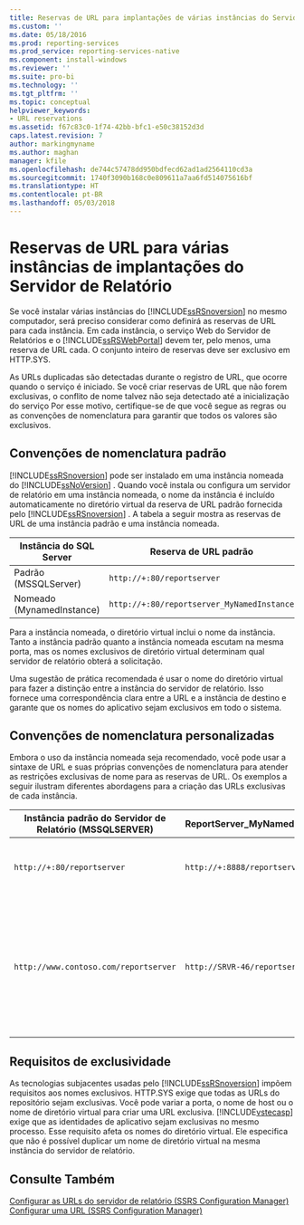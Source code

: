 ```yaml
---
title: Reservas de URL para implantações de várias instâncias do Servidor de Relatório | Microsoft Docs
ms.custom: ''
ms.date: 05/18/2016
ms.prod: reporting-services
ms.prod_service: reporting-services-native
ms.component: install-windows
ms.reviewer: ''
ms.suite: pro-bi
ms.technology: ''
ms.tgt_pltfrm: ''
ms.topic: conceptual
helpviewer_keywords:
- URL reservations
ms.assetid: f67c83c0-1f74-42bb-bfc1-e50c38152d3d
caps.latest.revision: 7
author: markingmyname
ms.author: maghan
manager: kfile
ms.openlocfilehash: de744c57478dd950bdfecd62ad1ad2564110cd3a
ms.sourcegitcommit: 1740f3090b168c0e809611a7aa6fd514075616bf
ms.translationtype: HT
ms.contentlocale: pt-BR
ms.lasthandoff: 05/03/2018
---
```

# <a name="url-reservations-for-multi-instance-report-server-deployments"></a>Reservas de URL para várias instâncias de implantações do Servidor de Relatório
  Se você instalar várias instâncias do [!INCLUDE[ssRSnoversion](../../includes/ssrsnoversion-md.md)] no mesmo computador, será preciso considerar como definirá as reservas de URL para cada instância. Em cada instância, o serviço Web do Servidor de Relatórios e o [!INCLUDE[ssRSWebPortal](../../includes/ssrswebportal.md)] devem ter, pelo menos, uma reserva de URL cada. O conjunto inteiro de reservas deve ser exclusivo em HTTP.SYS.  
  
 As URLs duplicadas são detectadas durante o registro de URL, que ocorre quando o serviço é iniciado. Se você criar reservas de URL que não forem exclusivas, o conflito de nome talvez não seja detectado até a inicialização do serviço Por esse motivo, certifique-se de que você segue as regras ou as convenções de nomenclatura para garantir que todos os valores são exclusivos.  
  
## <a name="default-naming-conventions"></a>Convenções de nomenclatura padrão  
 [!INCLUDE[ssRSnoversion](../../includes/ssrsnoversion-md.md)] pode ser instalado em uma instância nomeada do [!INCLUDE[ssNoVersion](../../includes/ssnoversion-md.md)] . Quando você instala ou configura um servidor de relatório em uma instância nomeada, o nome da instância é incluído automaticamente no diretório virtual da reserva de URL padrão fornecida pelo [!INCLUDE[ssRSnoversion](../../includes/ssrsnoversion-md.md)] . A tabela a seguir mostra as reservas de URL de uma instância padrão e uma instância nomeada.  
  
|Instância do SQL Server|Reserva de URL padrão|  
|-------------------------|-----------------------------|  
|Padrão (MSSQLServer)|`http://+:80/reportserver`|  
|Nomeado (MynamedInstance)|`http://+:80/reportserver_MyNamedInstance`|  
  
 Para a instância nomeada, o diretório virtual inclui o nome da instância. Tanto a instância padrão quanto a instância nomeada escutam na mesma porta, mas os nomes exclusivos de diretório virtual determinam qual servidor de relatório obterá a solicitação.  
  
 Uma sugestão de prática recomendada é usar o nome do diretório virtual para fazer a distinção entre a instância do servidor de relatório. Isso fornece uma correspondência clara entre a URL e a instância de destino e garante que os nomes do aplicativo sejam exclusivos em todo o sistema.  
  
## <a name="custom-naming-conventions"></a>Convenções de nomenclatura personalizadas  
 Embora o uso da instância nomeada seja recomendado, você pode usar a sintaxe de URL e suas próprias convenções de nomenclatura para atender as restrições exclusivas de nome para as reservas de URL. Os exemplos a seguir ilustram diferentes abordagens para a criação das URLs exclusivas de cada instância.  
  
|Instância padrão do Servidor de Relatório (MSSQLSERVER)|ReportServer_MyNamedInstance|Exclusividade|  
|----------------------------------------------------|-----------------------------------|----------------|  
|`http://+:80/reportserver`|`http://+:8888/reportserver`|Cada instância escuta em uma porta diferente.|  
|`http://www.contoso.com/reportserver`|`http://SRVR-46/reportserver`|Cada instância responde a nomes de servidores diferentes (nome de domínio totalmente qualificado e nome de máquina).|  
  
## <a name="uniqueness-requirements"></a>Requisitos de exclusividade  
 As tecnologias subjacentes usadas pelo [!INCLUDE[ssRSnoversion](../../includes/ssrsnoversion-md.md)] impõem requisitos aos nomes exclusivos. HTTP.SYS exige que todas as URLs do repositório sejam exclusivas. Você pode variar a porta, o nome de host ou o nome de diretório virtual para criar uma URL exclusiva. [!INCLUDE[vstecasp](../../includes/vstecasp-md.md)] exige que as identidades de aplicativo sejam exclusivas no mesmo processo. Esse requisito afeta os nomes do diretório virtual. Ele especifica que não é possível duplicar um nome de diretório virtual na mesma instância do servidor de relatório.  
  
## <a name="see-also"></a>Consulte Também  
 [Configurar as URLs do servidor de relatório &#40;SSRS Configuration Manager&#41;](../../reporting-services/install-windows/configure-report-server-urls-ssrs-configuration-manager.md)   
 [Configurar uma URL &#40;SSRS Configuration Manager&#41;](../../reporting-services/install-windows/configure-a-url-ssrs-configuration-manager.md)  
  
  
